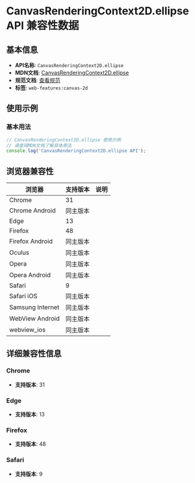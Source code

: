 # CanvasRenderingContext2D.ellipse API 兼容性数据

## 基本信息

- **API名称**: `CanvasRenderingContext2D.ellipse`
- **MDN文档**: [CanvasRenderingContext2D.ellipse](https://developer.mozilla.org/docs/Web/API/CanvasRenderingContext2D/ellipse)
- **规范文档**: [查看规范](https://html.spec.whatwg.org/multipage/canvas.html#dom-context-2d-ellipse-dev)
- **标签**: `web-features:canvas-2d`

## 使用示例

### 基本用法

```javascript
// CanvasRenderingContext2D.ellipse 使用示例
// 请查阅MDN文档了解具体用法
console.log('CanvasRenderingContext2D.ellipse API');
```

## 浏览器兼容性

| 浏览器 | 支持版本 | 说明 |
|--------|----------|------|
| Chrome | 31 |  |
| Chrome Android | 同主版本 |  |
| Edge | 13 |  |
| Firefox | 48 |  |
| Firefox Android | 同主版本 |  |
| Oculus | 同主版本 |  |
| Opera | 同主版本 |  |
| Opera Android | 同主版本 |  |
| Safari | 9 |  |
| Safari iOS | 同主版本 |  |
| Samsung Internet | 同主版本 |  |
| WebView Android | 同主版本 |  |
| webview_ios | 同主版本 |  |

## 详细兼容性信息

### Chrome

- **支持版本**: 31

### Edge

- **支持版本**: 13

### Firefox

- **支持版本**: 48

### Safari

- **支持版本**: 9

